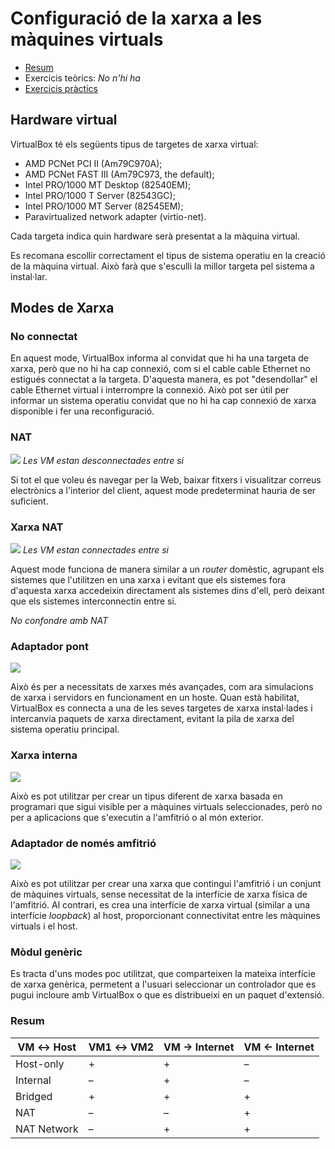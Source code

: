 # Configuració de la xarxa a les màquines virtuals

[//]: https://www.virtualbox.org/manual/ch06.html

* [Resum](https://gitpitch.com/jrodr236/som/master?p=XarxesMaquinesVirtuals)
* Exercicis teòrics: *No n'hi ha*
* [Exercicis pràctics](ExercicisXarxesMaquinesVirtuals.md)

## Hardware virtual
VirtualBox té els següents tipus de targetes de xarxa virtual:

* AMD PCNet PCI II (Am79C970A);
* AMD PCNet FAST III (Am79C973, the default);
* Intel PRO/1000 MT Desktop (82540EM);
* Intel PRO/1000 T Server (82543GC);
* Intel PRO/1000 MT Server (82545EM);
* Paravirtualized network adapter (virtio-net).

Cada targeta indica quin hardware serà presentat a la màquina virtual.

Es recomana escollir correctament el tipus de sistema operatiu en la creació de la màquina virtual. Això farà que s'esculli la millor targeta pel sistema a instal·lar.

## Modes de Xarxa

### No connectat
En aquest mode, VirtualBox informa al convidat que hi ha una targeta de xarxa, però que no hi ha cap connexió, com si el cable cable Ethernet no estigués connectat a la targeta. D'aquesta manera, es pot "desendollar" el cable Ethernet virtual i interrompre la connexió. Això pot ser útil per informar un sistema operatiu convidat que no hi ha cap connexió de xarxa disponible i fer una reconfiguració.

### NAT

![](https://cdn.app.compendium.com/uploads/user/e7c690e8-6ff9-102a-ac6d-e4aebca50425/f2e3e7b6-c53b-4457-85e9-49625315791a/Image/90093dc07a2e9cb7d93bf7a3fa8f8c19/nat.png)
*Les VM estan desconnectades entre si*

Si tot el que voleu és navegar per la Web, baixar fitxers i visualitzar correus electrònics a l'interior del client, aquest mode predeterminat hauria de ser suficient.

### Xarxa NAT

![](https://cdn.app.compendium.com/uploads/user/e7c690e8-6ff9-102a-ac6d-e4aebca50425/f2e3e7b6-c53b-4457-85e9-49625315791a/Image/04856a6937656d8c2a2e0dd30855f3ba/nat_port_forward.png)
*Les VM estan connectades entre si*

Aquest mode funciona de manera similar a un *router* domèstic, agrupant els sistemes que l'utilitzen en una xarxa i evitant que els sistemes fora d'aquesta xarxa accedeixin directament als sistemes dins d'ell, però deixant que els sistemes interconnectin entre si.

*No confondre amb NAT*

### Adaptador pont

![](https://cdn.app.compendium.com/uploads/user/e7c690e8-6ff9-102a-ac6d-e4aebca50425/f2e3e7b6-c53b-4457-85e9-49625315791a/Image/5e1da37f793c380abd4375ff64b21c70/bridged.png)

Això és per a necessitats de xarxes més avançades, com ara simulacions de xarxa i servidors en funcionament en un hoste. Quan està habilitat, VirtualBox es connecta a una de les seves targetes de xarxa instal·lades i intercanvia paquets de xarxa directament, evitant la pila de xarxa del sistema operatiu principal.

### Xarxa interna

![](https://cdn.app.compendium.com/uploads/user/e7c690e8-6ff9-102a-ac6d-e4aebca50425/f2e3e7b6-c53b-4457-85e9-49625315791a/Image/d16091a2abef68694625196dd18f588a/internal.png)

Això es pot utilitzar per crear un tipus diferent de xarxa basada en programari que sigui visible per a màquines virtuals seleccionades, però no per a aplicacions que s'executin a l'amfitrió o al món exterior.

### Adaptador de només amfitrió

![](https://cdn.app.compendium.com/uploads/user/e7c690e8-6ff9-102a-ac6d-e4aebca50425/f2e3e7b6-c53b-4457-85e9-49625315791a/Image/1ae51906a03cffa842010fd6d6937c61/host_only.png)

Això es pot utilitzar per crear una xarxa que contingui l'amfitrió i un conjunt de màquines virtuals, sense necessitat de la interfície de xarxa física de l'amfitrió. Al contrari, es crea una interfície de xarxa virtual (similar a una interfície *loopback*) al host, proporcionant connectivitat entre les màquines virtuals i el host.

### Mòdul genèric

Es tracta d'uns modes poc utilitzat, que comparteixen la mateixa interfície de xarxa genèrica, permetent a l'usuari seleccionar un controlador que es pugui incloure amb VirtualBox o que es distribueixi en un paquet d'extensió.

### Resum

|VM ↔ Host|VM1 ↔ VM2|VM → Internet|VM ← Internet
---------|---------|-------------|-------------
Host-only|+|+|–|–
Internal|–|+|–|–
Bridged|+|	+|	+|	+
NAT|	–|	–|	+|	Port forwarding
NAT Network|	–|	+|	+|	Port forwarding

